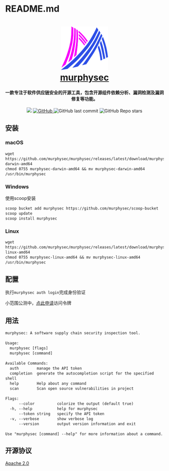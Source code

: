# README.md

<h1 align="center">
  <img src="logo.png" alt="murphysec" width="150">
  <br><a href="https://murphysec.com" target="_blank">murphysec</a><br>
  <h4 align="center">一款专注于软件供应链安全的开源工具，包含开源组件依赖分析、漏洞检测及漏洞修复等功能。</h4>
</h1>
<p align="center">
  <img src="https://img.shields.io/github/go-mod/go-version/murphysecurity/murphysec.svg?style=flat-square">
  <a href="https://github.com/murphysecurity/murphysec/blob/master/LICENSE">
    <img alt="GitHub" src="https://img.shields.io/github/license/murphysecurity/murphysec?style=flat-square">
  </a>
  <img alt="GitHub last commit" src="https://img.shields.io/github/last-commit/murphysecurity/murphysec?style=flat-square">
  <img alt="GitHub Repo stars" src="https://img.shields.io/github/stars/murphysecurity/murphysec?style=social">

</p>

## 安装

### macOS

```shell
wget https://github.com/murphysec/murphysec/releases/latest/download/murphysec-darwin-amd64
chmod 0755 murphysec-darwin-amd64 && mv murphysec-darwin-amd64 /usr/bin/murphysec
```

### Windows

使用scoop安装

```
scoop bucket add murphysec https://github.com/murphysec/scoop-bucket
scoop update
scoop install murphysec
```

### Linux

```shell
wget https://github.com/murphysec/murphysec/releases/latest/download/murphysec-linux-amd64
chmod 0755 murphysec-linux-amd64 && mv murphysec-linux-amd64 /usr/bin/murphysec
```

## 配置

执行`murphysec auth login`完成身份验证

小范围公测中，[点此申请](https://murphysec.com/register)访问令牌

## 用法

```
murphysec: A software supply chain security inspection tool.

Usage:
  murphysec [flags]
  murphysec [command]

Available Commands:
  auth        manage the API token
  completion  generate the autocompletion script for the specified shell
  help        Help about any command
  scan        Scan open source vulnerabilities in project

Flags:
      --color          colorize the output (default true)
  -h, --help           help for murphysec
      --token string   specify the API token
  -v, --verbose        show verbose log
      --version        output version information and exit

Use "murphysec [command] --help" for more information about a command.
```

## 开源协议

[Apache 2.0](LICENSE)
